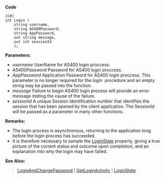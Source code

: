 **Code**
```
[C#]
int Login (
    string username,
    string AS400Password,
    string AppPassword,
    out string message,
    out int sessionId
    ); 
```

**Parameters:**
  * _username_ UserName for AS400 login proccess.
  * _AS400Password_ Password for AS400 login proccess.
  * _AppPassword_ Application Password for AS400 login proccess. This parameter is no longer required for the login  procedure and an empty string may be passed into the function.
  * _message_ Failure to begin AS400 login process will provide an error message stating the cause of the failure.
  * _sessionId_ A unique Session Identification number that identifies the session that has been opened by the client application. The SessionId will be passed as a parameter in many other functions.

**Remarks:**
  * The login process is asynchronous, returning to the application long before the login process has succeeded.
  * It is therefore necessary to sample the [LoginState](LoginState.md) property, giving a true picture of the current status and outcome upon completion, and an explanation into why the login may have failed.

**See Also:**
> [LoginAndChangePassword](LoginAndChangePassword.md) | [GetLoginActivity](GetLoginActivity.md) | [LoginState](LoginState.md)